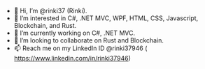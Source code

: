 - 👋 Hi, I’m @rinki37 (Rinki).
- 👀 I’m interested in C#, .NET MVC, WPF, HTML, CSS, Javascript, Blockchain, and Rust.
- 🌱 I’m currently working on C#, .NET MVC.
- 💞️ I’m looking to collaborate on Rust and Blockchain.
- 📫 Reach me on my LinkedIn ID @rinki37946 ( https://www.linkedin.com/in/rinki37946)

<!---
rinki37/rinki37 is a ✨ special ✨ repository because its `README.md` (this file) appears on your GitHub profile.
You can click the Preview link to take a look at your changes.
--->
